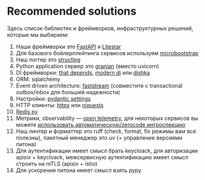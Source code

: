 Recommended solutions
===
Здесь список библиотек и фреймворков, инфраструктурных решений, которые мы выбираем:

1. Наши фреймворки это [FastAPI](https://github.com/tiangolo/fastapi) и [Litestar](https://github.com/litestar-org/litestar)
1. Для базового бойлерплейтинга сервисов используем [microbootstrap](https://github.com/community-of-python/microbootstrap)
1. Наш логгер это [structlog](https://www.structlog.org/en/stable/)
1. Python application сервер это [granian](https://github.com/emmett-framework/granian) (вместо uvicorn)
1. DI фреймворки: [that depends](https://github.com/modern-python/that-depends), [modern di](https://github.com/modern-python/modern-di/) или [dishka](https://github.com/reagento/dishka)
1. ORM: sqlalchemy
1. Event driven architecture: [faststream](https://github.com/airtai/faststream) (совместите с transactional outbox/inbox для большей надежности)
1. Настройки: [pydantic settings](https://docs.pydantic.dev/latest/concepts/pydantic_settings/)
1. HTTP клиенты: [httpx](https://www.python-httpx.org/) или [niquests](https://niquests.readthedocs.io/en/latest/)
1. [Redis py](https://github.com/redis/redis-py)
1. Метрики, observability — [open telemetry](https://opentelemetry.io/docs/languages/python/), для некоторых сервисов вы можете [использовать автоматическую/zerocode интроспекцию](https://opentelemetry.io/docs/zero-code/python/)
1. Наш линтер и форматтер это ruff (check, format, fix режимы вам все полезны), пакетный менеджер это uv (+ управление версиями питона)
1. Для аутентификации имеет смысл брать keycloack, для авторизации apisix + keycloack, межсервисную аутентификацию имеет смысл строить на mTLS (apisix + istio)
1. Для ускорения питона имеет смысл взять pypy
